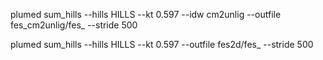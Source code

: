 plumed sum_hills --hills HILLS --kt 0.597 --idw cm2unlig --outfile fes_cm2unlig/fes_ --stride 500

plumed sum_hills --hills HILLS --kt 0.597 --outfile fes2d/fes_ --stride 500
